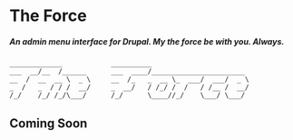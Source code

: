 # The Force
##### An admin menu interface for Drupal. My the force be with you. Always. #####

    _____________            __________
    ___  __/__  /______      ___  ____/_______________________
    __  /  __  __ \  _ \     __  /_   _  __ \_  ___/  ___/  _ \
    _  /   _  / / /  __/     _  __/   / /_/ /  /   / /__ /  __/
    /_/    /_/ /_/\___/      /_/      \____//_/    \___/ \___/


## Coming Soon ##
